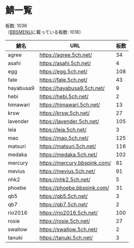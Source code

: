 # 鯖一覧

板数: 1036  
（[BBSMENU](https://menu.5ch.net/bbsmenu.html)に載っている板数: 1018）

| 鯖名      | URL                            | 板数 |
| --------- | ------------------------------ | ---- |
| agree     | <https://agree.5ch.net/>       | 34   |
| asahi     | <https://asahi.5ch.net/>       | 4    |
| egg       | <https://egg.5ch.net/>         | 108  |
| fate      | <https://fate.5ch.net/>        | 43   |
| hayabusa9 | <https://hayabusa9.5ch.net/>   | 9    |
| hebi      | <https://hebi.5ch.net/>        | 2    |
| himawari  | <https://himawari.5ch.net/>    | 13   |
| krsw      | <https://krsw.5ch.net/>        | 27   |
| lavender  | <https://lavender.5ch.net/>    | 105  |
| leia      | <https://leia.5ch.net/>        | 3    |
| mao       | <https://mao.5ch.net/>         | 125  |
| matsuri   | <https://matsuri.5ch.net/>     | 116  |
| medaka    | <https://medaka.5ch.net/>      | 102  |
| mercury   | <https://mercury.bbspink.com/> | 81   |
| mevius    | <https://mevius.5ch.net/>      | 91   |
| nhk2      | <https://nhk2.5ch.net/>        | 5    |
| phoebe    | <https://phoebe.bbspink.com/>  | 31   |
| qb5       | <https://qb5.5ch.net/>         | 3    |
| qb7       | <https://qb7.5ch.net/>         | 2    |
| rio2016   | <https://rio2016.5ch.net/>     | 100  |
| rosie     | <https://rosie.5ch.net/>       | 27   |
| swallow   | <https://swallow.5ch.net/>     | 2    |
| tanuki    | <https://tanuki.5ch.net/>      | 3    |
